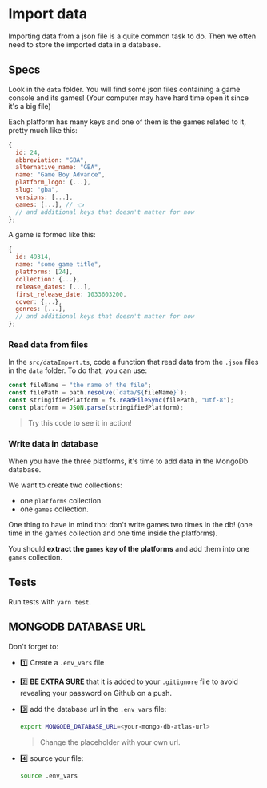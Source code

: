 # Import data

Importing data from a json file is a quite common task to do. Then we often need to store the imported data in a database.

## Specs

Look in the `data` folder. You will find some json files containing a game console and its games! (Your computer may have hard time open it since it's a big file)

Each platform has many keys and one of them is the games related to it, pretty much like this:

```js
{
  id: 24,
  abbreviation: "GBA",
  alternative_name: "GBA",
  name: "Game Boy Advance",
  platform_logo: {...},
  slug: "gba",
  versions: [...],
  games: [...], // 👈
  // and additional keys that doesn't matter for now
};
```

A game is formed like this:

```js
{
  id: 49314,
  name: "some game title",
  platforms: [24],
  collection: {...},
  release_dates: [...],
  first_release_date: 1033603200,
  cover: {...},
  genres: [...],
  // and additional keys that doesn't matter for now
};
```

### Read data from files

In the `src/dataImport.ts`, code a function that read data from the `.json` files in the `data` folder.
To do that, you can use:

```typescript
const fileName = "the name of the file";
const filePath = path.resolve(`data/${fileName}`);
const stringifiedPlatform = fs.readFileSync(filePath, "utf-8");
const platform = JSON.parse(stringifiedPlatform);
```
> Try this code to see it in action!

### Write data in database

When you have the three platforms, it's time to add data in the MongoDb database.

We want to create two collections:
- one `platforms` collection.
- one `games` collection.

One thing to have in mind tho: don't write games two times in the db! (one time in the games collection and one time inside the platforms).

You should **extract the `games` key of the platforms** and add them into one `games` collection.

## Tests

Run tests with `yarn test`.

## MONGODB DATABASE URL

Don't forget to:

- 1️⃣ Create a `.env_vars` file
- 2️⃣ **BE EXTRA SURE** that it is added to your `.gitignore` file to avoid revealing your password on Github on a push.
- 3️⃣ add the database url in the `.env_vars` file:

  ```bash
  export MONGODB_DATABASE_URL=<your-mongo-db-atlas-url>
  ```
  > Change the placeholder with your own url.

- 4️⃣ source your file:

  ```bash
  source .env_vars
  ```
